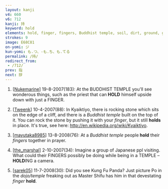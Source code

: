 ```yaml
---
layout: kanji
v4: 660
v6: 712
kanji: 持
keyword: hold
elements: hold, finger, fingers, Buddhist temple, soil, dirt, ground, glue
strokes: 9
image: E68C81
on-yomi: ジ
kun-yomi: も.つ、-も.ち、も.てる
permalink: /持/
redirect_from:
 - /712/
prev: 指
next: 拶
---
```


1) [<a href="http://kanji.koohii.com/profile/Nukemarine">Nukemarine</a>] 19-8-2007(183): At the BUDDHIST TEMPLE you&#039;ll see wonderous things, such as the priest that can<strong> HOLD</strong> himself upside down with just a FINGER.

2) [<a href="http://kanji.koohii.com/profile/Tweenk">Tweenk</a>] 10-4-2007(88): In Kyaiktiyo, there is rocking stone which sits on the edge of a cliff, and there is a <em>Buddhist temple</em> built on the top of it. You can rock the stone by pushing it with your <em>finger</em>, but it still <strong>holds</strong> in place. It&#039;s true, see here: <a href="http://en.wikipedia.org/wiki/Kyaiktiyo">http://en.wikipedia.org/wiki/Kyaiktiyo</a>.

3) [<a href="http://kanji.koohii.com/profile/mayutaka8985">mayutaka8985</a>] 13-8-2008(76): At a <em>Buddhist temple</em> people<strong> hold</strong> their <em>fingers</em> together in prayer.

4) [<a href="http://kanji.koohii.com/profile/the_marshal">the_marshal</a>] 2-10-2007(34): Imagine a group of Japanese ppl visiting. What could their FINGERS possibly be doing while being in a TEMPLE –<strong> HOLD</strong>ING a camera.

5) [<a href="http://kanji.koohii.com/profile/sarek05">sarek05</a>] 11-7-2008(30): Did you see Kung Fu Panda? Just picture Po in the <em>dojo/temple</em> freaking out as Master Shifu has him in that devestating <em>finger</em> <strong>hold</strong>.

